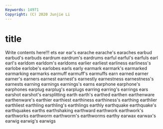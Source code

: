 ```yaml
---
Keywords: 14971
Copyright: (C) 2020 Junjie Li
---
```


# title

Write contents here!!!
ets 
ear 
ear's
earache 
earache's 
earaches 
earbud 
earbud's 
earbuds 
eardrum 
eardrum's 
eardrums 
earful
earful's 
earfuls 
earl 
earl's 
earldom 
earldom's 
earldoms 
earlier 
earliest 
earliness
earliness's 
earlobe 
earlobe's 
earlobes 
earls 
early 
earmark 
earmark's 
earmarked 
earmarking
earmarks 
earmuff 
earmuff's 
earmuffs 
earn 
earned 
earner 
earner's 
earners 
earnest
earnest's 
earnestly 
earnestness 
earnestness's 
earnests 
earning 
earnings 
earnings's 
earns 
earphone
earphone's 
earphones 
earplug 
earplug's 
earplugs 
earring 
earring's 
earrings 
ears 
earshot
earshot's 
earsplitting 
earth 
earth's 
earthed 
earthen 
earthenware 
earthenware's 
earthier 
earthiest
earthiness 
earthiness's 
earthing 
earthlier 
earthliest 
earthling 
earthling's 
earthlings 
earthly 
earthquake
earthquake's 
earthquakes 
earths 
earthshaking 
earthward 
earthwork 
earthwork's 
earthworks 
earthworm 
earthworm's
earthworms 
earthy 
earwax 
earwax's 
earwig 
earwig's 
earwigs 
